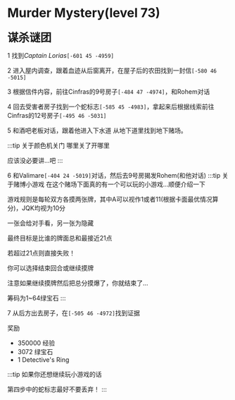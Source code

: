 # Murder Mystery(level 73)
<span style="font-size: 25px;"><span style="font-size: 25px;"><span style="font-size: 25px;"><span style="font-size: 25px;"><span style="font-size: 25px;">**谋杀谜团**</span></span></span></span></span>

1 找到*Captain Lorias*`[-601 45 -4959]`

2 进入屋内调查，跟着血迹从后窗离开，在屋子后的农田找到一封信`[-580 46 -5015]`

3 根据信件内容，前往Cinfras的9号房子`[-484 47 -4974]`，和Rohem对话

4 回去受害者房子找到一个蛇标志`[-585 45 -4983]`，拿起来后根据线索前往Cinfras的12号房子`[-495 46 -5031]`

5 和酒吧老板对话，跟着他进入下水道 从地下道里找到地下赌场。

:::tip 关于颜色机关门
哪里关了开哪里

应该没必要讲...吧
:::

6 和Valimare`[-404 24 -5019]`对话，然后去9号房揭发Rohem(和他对话)
:::tip 关于赌博小游戏
在这个赌场下面真的有一个可以玩的小游戏...顺便介绍一下

游戏规则是每轮双方各摸两张牌，其中A可以视作1或者11(根据卡面最优情况算分)，JQK均视为10分

一张会给对手看，另一张为隐藏

最终目标是比谁的牌面总和最接近21点

若超过21点则直接失败！

你可以选择结束回合或继续摸牌

注意如果继续摸牌然后把总分摸爆了，你就结束了...

筹码为1~64绿宝石
:::

7 从后方出去房子，在`[-505 46 -4972]`找到证据

奖励
+ 350000 经验
+ 3072 绿宝石
+ 1 Detective's Ring
  
:::tip
如果你还想继续玩小游戏的话

第四步中的蛇标志最好不要丢弃！
:::